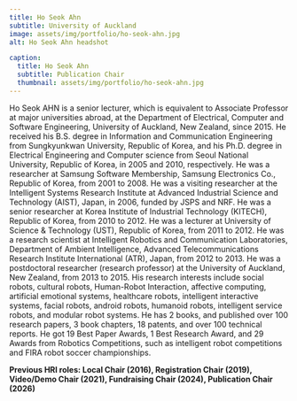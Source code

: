 ```yaml
---
title: Ho Seok Ahn
subtitle: University of Auckland
image: assets/img/portfolio/ho-seok-ahn.jpg
alt: Ho Seok Ahn headshot

caption:
  title: Ho Seok Ahn
  subtitle: Publication Chair
  thumbnail: assets/img/portfolio/ho-seok-ahn.jpg
---
```


Ho Seok AHN is a senior lecturer, which is equivalent to Associate Professor at major universities abroad, at the Department of Electrical, Computer and Software Engineering, University of Auckland, New Zealand, since 2015. He received his B.S. degree in Information and Communication Engineering from Sungkyunkwan University, Republic of Korea, and his Ph.D. degree in Electrical Engineering and Computer science from Seoul National University, Republic of Korea, in 2005 and 2010, respectively. He was a researcher at Samsung Software Membership, Samsung Electronics Co., Republic of Korea, from 2001 to 2008. He was a visiting researcher at the Intelligent Systems Research Institute at Advanced Industrial Science and Technology (AIST), Japan, in 2006, funded by JSPS and NRF. He was a senior researcher at Korea Institute of Industrial Technology (KITECH), Republic of Korea, from 2010 to 2012. He was a lecturer at University of Science & Technology (UST), Republic of Korea, from 2011 to 2012. He was a research scientist at Intelligent Robotics and Communication Laboratories, Department of Ambient Intelligence, Advanced Telecommunications Research Institute International (ATR), Japan, from 2012 to 2013. He was a postdoctoral researcher (research professor) at the University of Auckland, New Zealand, from 2013 to 2015. His research interests include social robots, cultural robots, Human-Robot Interaction, affective computing, artificial emotional systems, healthcare robots, intelligent interactive systems, facial robots, android robots, humanoid robots, intelligent service robots, and modular robot systems. He has 2 books, and published over 100 research papers, 3 book chapters, 18 patents, and over 100 technical reports. He got 19 Best Paper Awards, 1 Best Research Award, and 29 Awards from Robotics Competitions, such as intelligent robot competitions and FIRA robot soccer championships.

**Previous HRI roles: Local Chair (2016), Registration Chair (2019), Video/Demo Chair (2021), Fundraising Chair (2024), Publication Chair (2026)**